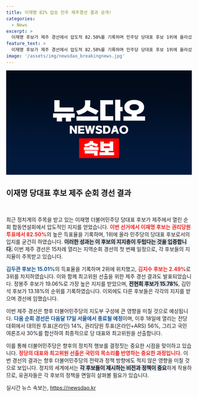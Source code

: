 ```yaml
---
title: 이재명 82% 압승 민주 제주경선 결과 공개!
categories:
  - News
excerpt: >
  이재명 후보가 제주 경선에서 압도적 82.50%를 기록하며 민주당 당대표 후보 1위에 올라섰습니다! 김두관, 김지수 후보를 크게 제치고 1차 순회 경선의 주인공이 된 그의 다음 행보를 주목하세요!
feature_text: >
  이재명 후보가 제주 경선에서 압도적 82.50%를 기록하며 민주당 당대표 후보 1위에 올라섰습니다! 김두관, 김지수 후보를 크게 제치고 1차 순회 경선의 주인공이 된 그의 다음 행보를 주목하세요!
image: '/assets/img/newsdao_breakingnews.jpg'
---
```


<p><img src="/assets/img/newsdao_breakingnews.jpg" alt="bookingtag 속보" /></p>

<h2 data-ke-size="size26">이재명 당대표 후보 제주 순회 경선 결과</h2>

<p data-ke-size="size16">&nbsp;</p>

<p>최근 정치계의 주목을 받고 있는 이재명 더불어민주당 당대표 후보가 제주에서 열린 순회 합동연설회에서 압도적인 지지를 얻었습니다. <b><span style="color: #ee2323;">이번 선거에서 이재명 후보는 권리당원 투표에서 82.50%</span></b>의 높은 득표율을 기록하며, 1위에 올라 민주당의 당대표 후보로서의 입지를 굳건히 하였습니다. <b><span style="background-color: #21538527;">이러한 성과는 이 후보의 지지층이 두텁다는 것을 입증합니다.</span></b> 이번 제주 경선은 15차례 열리는 지역순회 경선의 첫 번째 일정으로, 각 후보들의 지지율이 주목받고 있습니다. </p>

<p><b><span style="color: #1a5490;">김두관 후보는 15.01%</span></b>의 득표율을 기록하며 2위에 위치했고, <b><span style="color: #ee2323;">김지수 후보는 2.49%</span></b>로 3위를 차지하였습니다. 이와 함께 최고위원 선출을 위한 제주 경선 결과도 발표되었습니다. 정봉주 후보가 19.06%로 가장 높은 지지를 받았으며, <b><span style="background-color: #21538527;">전현희 후보가 15.78%</span></b>, 김민석 후보가 13.18%의 순위를 기록하였습니다. 이외에도 다른 후보들은 각각의 지지를 받으며 경선에 임했습니다. </p>

<p>이번 제주 경선은 향후 더불어민주당의 지도부 구성에 큰 영향을 미칠 것으로 예상됩니다. <b><span style="color: #1a5490;">다음 순회 경선은 다음달 17일 서울에서 종료될 예정</span></b>이며, 이후 18일에 열리는 전당대회에서 대의원 투표(온라인) 14%, 권리당원 투표(온라인+ARS) 56%, 그리고 국민 여론조사 30%를 합산하여 최종적으로 당 대표와 최고위원을 선출합니다. </p>

<p>이를 통해 더불어민주당은 향후의 정치적 행보를 결정짓는 중요한 시점을 맞이하고 있습니다. <b><span style="color: #ee2323;">정당의 대표와 최고위원 선출은 국민의 목소리를 반영하는 중요한 과정입니다.</span></b> 이번 경선의 결과는 향후 더불어민주당의 전략과 정책 방향에도 적지 않은 영향을 미칠 것으로 보입니다. 정치의 세계에서는 <b><span style="background-color: #21538527;">각 후보들이 제시하는 비전과 정책이 중요</span></b>하게 작용하므로, 유권자들은 각 후보의 정책을 면밀히 살펴볼 필요가 있습니다.</p>
실시간 뉴스 속보는, <a href="https://newsdao.kr" rel="dofollow">https://newsdao.kr</a>


